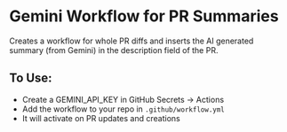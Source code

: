 # Gemini Workflow for PR Summaries
Creates a workflow for whole PR diffs and inserts the AI generated summary (from Gemini) in the description field of the PR. 

## To Use:
- Create a GEMINI_API_KEY in GitHub Secrets -> Actions
- Add the workflow to your repo in `.github/workflow.yml`
- It will activate on PR updates and creations
